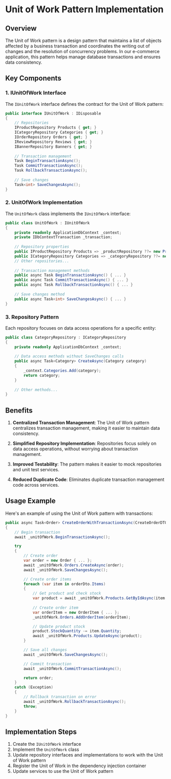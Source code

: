 # Unit of Work Pattern Implementation

## Overview

The Unit of Work pattern is a design pattern that maintains a list of objects affected by a business transaction and coordinates the writing out of changes and the resolution of concurrency problems. In our e-commerce application, this pattern helps manage database transactions and ensures data consistency.

## Key Components

### 1. IUnitOfWork Interface

The `IUnitOfWork` interface defines the contract for the Unit of Work pattern:

```csharp
public interface IUnitOfWork : IDisposable
{
    // Repositories
    IProductRepository Products { get; }
    ICategoryRepository Categories { get; }
    IOrderRepository Orders { get; }
    IReviewRepository Reviews { get; }
    IBannerRepository Banners { get; }
    
    // Transaction management
    Task BeginTransactionAsync();
    Task CommitTransactionAsync();
    Task RollbackTransactionAsync();
    
    // Save changes
    Task<int> SaveChangesAsync();
}
```

### 2. UnitOfWork Implementation

The `UnitOfWork` class implements the `IUnitOfWork` interface:

```csharp
public class UnitOfWork : IUnitOfWork
{
    private readonly ApplicationDbContext _context;
    private IDbContextTransaction _transaction;
    
    // Repository properties
    public IProductRepository Products => _productRepository ??= new ProductRepository(_context);
    public ICategoryRepository Categories => _categoryRepository ??= new CategoryRepository(_context);
    // Other repositories...
    
    // Transaction management methods
    public async Task BeginTransactionAsync() { ... }
    public async Task CommitTransactionAsync() { ... }
    public async Task RollbackTransactionAsync() { ... }
    
    // Save changes method
    public async Task<int> SaveChangesAsync() { ... }
}
```

### 3. Repository Pattern

Each repository focuses on data access operations for a specific entity:

```csharp
public class CategoryRepository : ICategoryRepository
{
    private readonly ApplicationDbContext _context;
    
    // Data access methods without SaveChanges calls
    public async Task<Category> CreateAsync(Category category)
    {
        _context.Categories.Add(category);
        return category;
    }
    
    // Other methods...
}
```

## Benefits

1. **Centralized Transaction Management**: The Unit of Work pattern centralizes transaction management, making it easier to maintain data consistency.

2. **Simplified Repository Implementation**: Repositories focus solely on data access operations, without worrying about transaction management.

3. **Improved Testability**: The pattern makes it easier to mock repositories and unit test services.

4. **Reduced Duplicate Code**: Eliminates duplicate transaction management code across services.

## Usage Example

Here's an example of using the Unit of Work pattern with transactions:

```csharp
public async Task<Order> CreateOrderWithTransactionAsync(CreateOrderDTO orderDto, int userId)
{
    // Begin transaction
    await _unitOfWork.BeginTransactionAsync();

    try
    {
        // Create order
        var order = new Order { ... };
        await _unitOfWork.Orders.CreateAsync(order);
        await _unitOfWork.SaveChangesAsync();

        // Create order items
        foreach (var item in orderDto.Items)
        {
            // Get product and check stock
            var product = await _unitOfWork.Products.GetByIdAsync(item.ProductId);
            
            // Create order item
            var orderItem = new OrderItem { ... };
            _unitOfWork.Orders.AddOrderItem(orderItem);

            // Update product stock
            product.StockQuantity -= item.Quantity;
            await _unitOfWork.Products.UpdateAsync(product);
        }

        // Save all changes
        await _unitOfWork.SaveChangesAsync();

        // Commit transaction
        await _unitOfWork.CommitTransactionAsync();

        return order;
    }
    catch (Exception)
    {
        // Rollback transaction on error
        await _unitOfWork.RollbackTransactionAsync();
        throw;
    }
}
```

## Implementation Steps

1. Create the `IUnitOfWork` interface
2. Implement the `UnitOfWork` class
3. Update repository interfaces and implementations to work with the Unit of Work pattern
4. Register the Unit of Work in the dependency injection container
5. Update services to use the Unit of Work pattern
